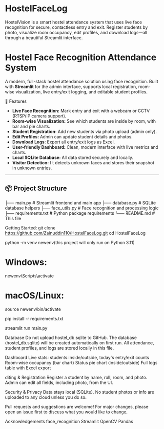 # HostelFaceLog
HostelVision is a smart hostel attendance system that uses live face recognition for secure, contactless entry and exit. Register students by photo, visualize room occupancy, edit profiles, and download logs—all through a beautiful Streamlit interface.

# Hostel Face Recognition Attendance System

A modern, full-stack hostel attendance solution using face recognition. Built with **Streamlit** for the admin interface, supports local registration, room-wise visualization, live entry/exit logging, and editable student profiles.

🚀 Features

- **Live Face Recognition:** Mark entry and exit with a webcam or CCTV (RTSP/IP camera support).
- **Room-wise Visualization:** See which students are inside by room, with bar and pie charts.
- **Student Registration:** Add new students via photo upload (admin only).
- **Edit Profiles:** Admin can update student details and photos.
- **Download Logs:** Export all entry/exit logs as Excel.
- **User-friendly Dashboard:** Clean, modern interface with live metrics and charts.
- **Local SQLite Database:** All data stored securely and locally.
- **Visitor Detection:** I t detects unknown faces and stores their snapshot in unknown entries.

---

## 📦 Project Structure
├── main.py # Streamlit frontend and main app
├── database.py # SQLite database helpers
├── face_utils.py # Face recognition and processing logic
├── requirements.txt # Python package requirements
└── README.md # This file

Getting Started:
git clone https://github.com/Zainuddin110/HostelFaceLog.git
cd HostelFaceLog

python -m venv newenv(this project will only run on Python 3.11)
# Windows:
newenv\Scripts\activate
# macOS/Linux:
source newenv/bin/activate

pip install -r requirements.txt

streamlit run main.py

Database
Do not upload hostel_db.sqlite to GitHub.
The database (hostel_db.sqlite) will be created automatically on first run.
All attendance, student profiles, and logs are stored locally in this file.

Dashboard
Live stats: students inside/outside, today's entry/exit counts
Room-wise occupancy (bar chart)
Status pie chart (inside/outside)
Full logs table with Excel export

diting & Registration
Register a student by name, roll, room, and photo.
Admin can edit all fields, including photo, from the UI.

Security & Privacy
Data stays local (SQLite).
No student photos or info are uploaded to any cloud unless you do so.

Pull requests and suggestions are welcome! For major changes, please open an issue first to discuss what you would like to change.

Acknowledgements
face_recognition
Streamlit
OpenCV
Pandas
